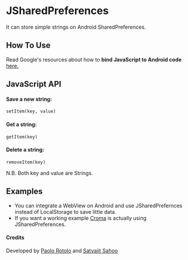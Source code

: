 JSharedPreferences
==================

It can store simple strings on Android SharedPreferences.

## How To Use
Read Google's resources about how to **bind JavaScript to Android code** [here.](http://developer.android.com/guide/webapps/webview.html#BindingJavaScript)
 
## JavaScript API
#### Save a new string:
```
setItem(key, value)

```
#### Get a string:
```
getItem(key)

```
#### Delete a string:
```
removeItem(key)

```

N.B. Both key and value are Strings.

## Examples
- You can integrate a WebView on Android and use JSharedPrefernces instead of LocalStorage to save little data.
- If you want a working example [Croma](https://github.com/numixproject/croma) is actually using JSharedPreferences.

#### Credits
Developed by [Paolo Rotolo](https://github.com/PaoloRotolo) and [Satyajit Sahoo](https://github.com/satya164)
